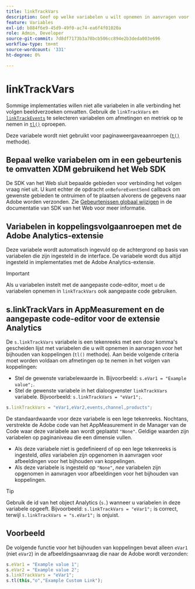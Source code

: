 ```yaml
---
title: linkTrackVars
description: Geef op welke variabelen u wilt opnemen in aanvragen voor het bijhouden van koppelingen.
feature: Variables
exl-id: b884f6e9-45d9-49f0-ac74-ea6f4f01020a
role: Admin, Developer
source-git-commit: 7d8df7173b3a78bcb506cc894e2b3deda003e696
workflow-type: tm+mt
source-wordcount: '331'
ht-degree: 0%

---
```


# linkTrackVars

Sommige implementaties willen niet alle variabelen in alle verbinding het volgen beeldverzoeken omvatten. Gebruik de `linkTrackVars` en [`linkTrackEvents`](linktrackevents.md) te selecteren variabelen om afmetingen en metriek op te nemen in [`tl()`](../functions/tl-method.md) oproepen.

Deze variabele wordt niet gebruikt voor paginaweergaveaanroepen ([`t()`](../functions/t-method.md) methode).

## Bepaal welke variabelen om in een gebeurtenis te omvatten XDM gebruikend het Web SDK

De SDK van het Web sluit bepaalde gebieden voor verbinding het volgen vraag niet uit. U kunt echter de opdracht `onBeforeEventSend` callback om gewenste gebieden te ontruimen of te plaatsen alvorens de gegevens naar Adobe worden verzonden. Zie [Gebeurtenissen globaal wijzigen](https://experienceleague.adobe.com/docs/experience-platform/edge/fundamentals/tracking-events.html#modifying-events-globally) in de documentatie van SDK van het Web voor meer informatie.

## Variabelen in koppelingsvolgaanroepen met de Adobe Analytics-extensie

Deze variabele wordt automatisch ingevuld op de achtergrond op basis van variabelen die zijn ingesteld in de interface. De variabele wordt dus altijd ingesteld in implementaties met de Adobe Analytics-extensie.

>[!IMPORTANT]
>
>Als u variabelen instelt met de aangepaste code-editor, moet u de variabelen opnemen in `linkTrackVars` ook aangepaste code gebruiken.

## s.linkTrackVars in AppMeasurement en de aangepaste code-editor voor de extensie Analytics

De `s.linkTrackVars` variabele is een tekenreeks met een door komma&#39;s gescheiden lijst met variabelen die u wilt opnemen in aanvragen voor het bijhouden van koppelingen (`tl()` methode). Aan beide volgende criteria moet worden voldaan om afmetingen op te nemen in het volgen van koppelingen:

* Stel de gewenste variabelewaarde in. Bijvoorbeeld: `s.eVar1 = "Example value";`.
* Stel de gewenste variabele in het dialoogvenster `linkTrackVars` variabele. Bijvoorbeeld: `s.linkTrackVars = "eVar1";`.

```js
s.linkTrackVars = "eVar1,eVar2,events,channel,products";
```

De standaardwaarde voor deze variabele is een lege tekenreeks. Nochtans, verstrekte de Adobe code van het AppMeasurement in de Manager van de Code waar deze variabele aan wordt geplaatst `"None"`. Geldige waarden zijn variabelen op paginaniveau die een dimensie vullen.

* Als deze variabele niet is gedefinieerd of op een lege tekenreeks is ingesteld, *alles* variabelen zijn opgenomen in aanvragen voor afbeeldingen voor het bijhouden van koppelingen.
* Als deze variabele is ingesteld op `"None"`, *nee* variabelen zijn opgenomen in aanvragen voor afbeeldingen voor het bijhouden van koppelingen.

>[!TIP]
>
>Gebruik de id van het object Analytics (`s.`) wanneer u variabelen in deze variabele opgeeft. Bijvoorbeeld: `s.linkTrackVars = "eVar1";` is correct, terwijl `s.linkTrackVars = "s.eVar1";` is onjuist.

## Voorbeeld

De volgende functie voor het bijhouden van koppelingen bevat alleen `eVar1` (niet `eVar2`) in de afbeeldingsaanvraag die naar de Adobe wordt verzonden:

```js
s.eVar1 = "Example value 1";
s.eVar2 = "Example value 2";
s.linkTrackVars = "eVar1";
s.tl(this,"o","Example Custom Link");
```
